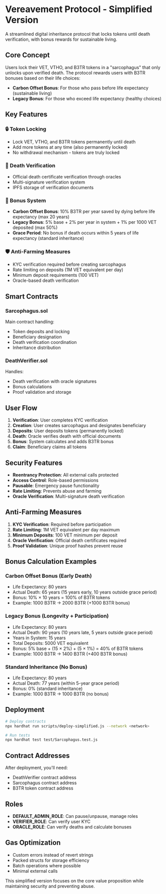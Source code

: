 # Vereavement Protocol - Simplified Version

A streamlined digital inheritance protocol that locks tokens until death verification, with bonus rewards for sustainable living.

## Core Concept

Users lock their VET, VTHO, and B3TR tokens in a "sarcophagus" that only unlocks upon verified death. The protocol rewards users with B3TR bonuses based on their life choices:

- **Carbon Offset Bonus**: For those who pass before life expectancy (sustainable living)
- **Legacy Bonus**: For those who exceed life expectancy (healthy choices)

## Key Features

### 🔒 Token Locking
- Lock VET, VTHO, and B3TR tokens permanently until death
- Add more tokens at any time (also permanently locked)
- No withdrawal mechanism - tokens are truly locked

### 🏥 Death Verification
- Official death certificate verification through oracles
- Multi-signature verification system
- IPFS storage of verification documents

### 🎁 Bonus System
- **Carbon Offset Bonus**: 10% B3TR per year saved by dying before life expectancy (max 20 years)
- **Legacy Bonus**: 5% base + 2% per year in system + 1% per 1000 VET deposited (max 50%)
- **Grace Period**: No bonus if death occurs within 5 years of life expectancy (standard inheritance)

### 🛡️ Anti-Farming Measures
- KYC verification required before creating sarcophagus
- Rate limiting on deposits (1M VET equivalent per day)
- Minimum deposit requirements (100 VET)
- Oracle-based death verification

## Smart Contracts

### Sarcophagus.sol
Main contract handling:
- Token deposits and locking
- Beneficiary designation
- Death verification coordination
- Inheritance distribution

### DeathVerifier.sol
Handles:
- Death verification with oracle signatures
- Bonus calculations
- Proof validation and storage

## User Flow

1. **Verification**: User completes KYC verification
2. **Creation**: User creates sarcophagus and designates beneficiary
3. **Deposits**: User deposits tokens (permanently locked)
4. **Death**: Oracle verifies death with official documents
5. **Bonus**: System calculates and adds B3TR bonus
6. **Claim**: Beneficiary claims all tokens

## Security Features

- **Reentrancy Protection**: All external calls protected
- **Access Control**: Role-based permissions
- **Pausable**: Emergency pause functionality
- **Rate Limiting**: Prevents abuse and farming
- **Oracle Verification**: Multi-signature death verification

## Anti-Farming Measures

1. **KYC Verification**: Required before participation
2. **Rate Limiting**: 1M VET equivalent per day maximum
3. **Minimum Deposits**: 100 VET minimum per deposit
4. **Oracle Verification**: Official death certificates required
5. **Proof Validation**: Unique proof hashes prevent reuse

## Bonus Calculation Examples

### Carbon Offset Bonus (Early Death)
- Life Expectancy: 80 years
- Actual Death: 65 years (15 years early, 10 years outside grace period)
- Bonus: 10% × 10 years = 100% of B3TR tokens
- Example: 1000 B3TR → 2000 B3TR (+1000 B3TR bonus)

### Legacy Bonus (Longevity + Participation)
- Life Expectancy: 80 years
- Actual Death: 90 years (10 years late, 5 years outside grace period)
- Years in System: 15 years
- Total Deposits: 5000 VET equivalent
- Bonus: 5% base + (15 × 2%) + (5 × 1%) = 40% of B3TR tokens
- Example: 1000 B3TR → 1400 B3TR (+400 B3TR bonus)

### Standard Inheritance (No Bonus)
- Life Expectancy: 80 years
- Actual Death: 77 years (within 5-year grace period)
- Bonus: 0% (standard inheritance)
- Example: 1000 B3TR → 1000 B3TR (no bonus)

## Deployment

```bash
# Deploy contracts
npx hardhat run scripts/deploy-simplified.js --network <network>

# Run tests
npx hardhat test test/Sarcophagus.test.js
```

## Contract Addresses

After deployment, you'll need:
- DeathVerifier contract address
- Sarcophagus contract address
- B3TR token contract address

## Roles

- **DEFAULT_ADMIN_ROLE**: Can pause/unpause, manage roles
- **VERIFIER_ROLE**: Can verify user KYC
- **ORACLE_ROLE**: Can verify deaths and calculate bonuses

## Gas Optimization

- Custom errors instead of revert strings
- Packed structs for storage efficiency
- Batch operations where possible
- Minimal external calls

This simplified version focuses on the core value proposition while maintaining security and preventing abuse. 